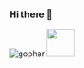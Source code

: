 ### Hi there 👋

![gopher](https://raw.githubusercontent.com/httpsecure/gophers/master/GOPHER_ROCKS.png,)
<img src="" width="50" height="50">
